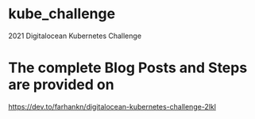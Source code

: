 # kube_challenge
2021 Digitalocean Kubernetes Challenge

# The complete Blog Posts and Steps are provided on 

https://dev.to/farhankn/digitalocean-kubernetes-challenge-2lkl
